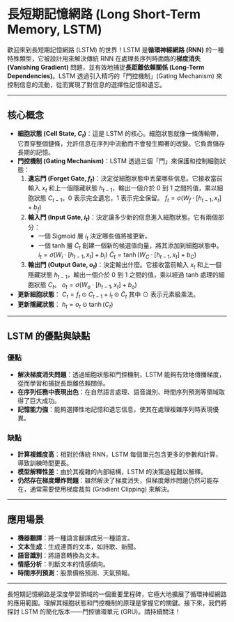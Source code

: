 # 長短期記憶網路 (Long Short-Term Memory, LSTM)

歡迎來到長短期記憶網路 (LSTM) 的世界！LSTM 是**循環神經網路 (RNN)** 的一種特殊類型，它被設計用來解決傳統 RNN 在處理長序列時面臨的**梯度消失 (Vanishing Gradient)** 問題，並有效地捕捉**長距離依賴關係 (Long-Term Dependencies)**。LSTM 透過引入精巧的「門控機制」(Gating Mechanism) 來控制信息的流動，從而實現了對信息的選擇性記憶和遺忘。

---

## 核心概念

*   **細胞狀態 (Cell State, $C_t$)**：這是 LSTM 的核心。細胞狀態就像一條傳輸帶，它貫穿整個鏈條，允許信息在序列中流動而不會發生顯著的改變。它負責儲存長期的記憶。
*   **門控機制 (Gating Mechanism)**：LSTM 透過三個「門」來保護和控制細胞狀態：
    1.  **遺忘門 (Forget Gate, $f_t$)**：決定從細胞狀態中丟棄哪些信息。它接收當前輸入 $x_t$ 和上一個隱藏狀態 $h_{t-1}$，輸出一個介於 0 到 1 之間的值，乘以細胞狀態 $C_{t-1}$。0 表示完全遺忘，1 表示完全保留。
        $f_t = \sigma(W_f \cdot [h_{t-1}, x_t] + b_f)$
    2.  **輸入門 (Input Gate, $i_t$)**：決定讓多少新的信息進入細胞狀態。它有兩個部分：
        *   一個 Sigmoid 層 $i_t$ 決定哪些值將被更新。
        *   一個 tanh 層 $\tilde{C}_t$ 創建一個新的候選值向量，將其添加到細胞狀態中。
        $i_t = \sigma(W_i \cdot [h_{t-1}, x_t] + b_i)$
        $\tilde{C}_t = \tanh(W_C \cdot [h_{t-1}, x_t] + b_C)$
    3.  **輸出門 (Output Gate, $o_t$)**：決定輸出什麼。它接收當前輸入 $x_t$ 和上一個隱藏狀態 $h_{t-1}$，輸出一個介於 0 到 1 之間的值，乘以經過 tanh 處理的細胞狀態 $C_t$。
        $o_t = \sigma(W_o \cdot [h_{t-1}, x_t] + b_o)$
*   **更新細胞狀態**：
    $C_t = f_t \odot C_{t-1} + i_t \odot \tilde{C}_t$
    其中 $\odot$ 表示元素級乘法。
*   **更新隱藏狀態**：
    $h_t = o_t \odot \tanh(C_t)$

---

## LSTM 的優點與缺點

### 優點

*   **解決梯度消失問題**：透過細胞狀態和門控機制，LSTM 能夠有效地傳播梯度，從而學習和捕捉長距離依賴關係。
*   **在序列任務中表現出色**：在自然語言處理、語音識別、時間序列預測等領域取得了巨大成功。
*   **記憶能力強**：能夠選擇性地記憶和遺忘信息，使其在處理複雜序列時表現優異。

### 缺點

*   **計算複雜度高**：相對於傳統 RNN，LSTM 每個單元包含更多的參數和計算，導致訓練時間更長。
*   **模型解釋性差**：由於其複雜的內部結構，LSTM 的決策過程難以解釋。
*   **仍然存在梯度爆炸問題**：雖然解決了梯度消失，但梯度爆炸問題仍然可能存在，通常需要使用梯度裁剪 (Gradient Clipping) 來解決。

---

## 應用場景

*   **機器翻譯**：將一種語言翻譯成另一種語言。
*   **文本生成**：生成連貫的文本，如詩歌、新聞。
*   **語音識別**：將語音轉換為文本。
*   **情感分析**：判斷文本的情感傾向。
*   **時間序列預測**：股票價格預測、天氣預報。

---

長短期記憶網路是深度學習領域的一個重要里程碑，它極大地擴展了循環神經網路的應用範圍。理解其細胞狀態和門控機制的原理是掌握它的關鍵。接下來，我們將探討 LSTM 的簡化版本——門控循環單元 (GRU)。請持續關注！
